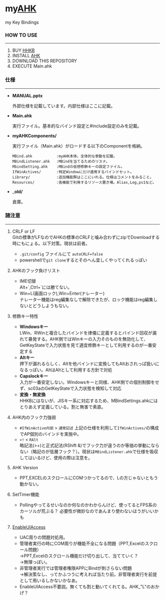 my[AHK][AHK]
======================
my Key Bindings


### HOW TO USE ###
---

1. BUY [HHKB][HHKB]
1. INSTALL [AHK][AHK]
1. DOWNLOAD THIS REPOSITORY
1. EXECUTE Main.ahk



### 仕様 ###
---

+ __MANUAL.pptx__

  外部仕様を記載しています。内部仕様はここに記載。

+ __Main.ahk__

  実行ファイル。基本的なバインド設定と#include設定のみを記載。

+ __myAHKComponents/__

  実行ファイル（Main.ahk）がロードする以下のComponentを格納。

      MBind.ahk           :myAHK本体。全体的な挙動を記載。
      MBindListener.ahk   :MBindを当てるためのリスナ。
      MbindSetting.ahk    :MBindの仮想修飾キーの設定ファイル。
      IfWinActives/       :特定Windowにだけ適用するバインドセット。
      Library/            :追加機能群はここにいれる。仕様はコメントをみること。
      Resources/          :各機能で利用するリソース置き場。Alias,Log,ps1など。

+ ___old/__

  倉庫。




### 諸注意 ###
---

1. CRLF or LF  
Gitの標準がLFなのでAHKの標準のCRLFと噛み合わずにzipでDownloadする時にもにょる。以下対策。現状は前者。
    + `.git/config` ファイルにて `autoCRLF=false`
    + powershellで`git clone`するとそのへん宜しくやってくれるっぽい

1. AHKのフック負けリスト   
    
    + IME切替  
        Alt+\`,Ctrl+\`には勝てない。    
    + Win+L(画面ロック),Win+Enter(ナレーター)  
          ナレーター機能はreg編集なしで解除できたが、ロック機能はreg編集しないとどうしようもない。
    
1. 修飾キー特性  
    + __Windowsキー__  
      LWin、RWinと複合したバインドを律儀に定義するとバインド回収が漏れて暴発する。AHK側ではWinキーの入力そのものを無効化して、GetKeyStateで入力状態を見て適宜修飾キーとして利用するのが一番安定する
    + __Altキー__  
      押下が漏れるらしく、Altを他バインドに変換してもAltおされっぱ扱いになるっぽい。AltはAltとして利用する方針で対処
    + __Capslockキー__  
      入力が一番安定しない。Windowsキーと同様、AHK側での個別制御をせず、sc03aのGetKeyStateで入力状態を検知して対応  
    + __変換・無変換__  
      HHKBにはないが、JISキー系に対応するため、MBindSettings.ahkにはとりあえず定義している。割と無害で素直。

1. AHK内のフック力強弱
    + `#IfWinActive内部` > `通常記述`
      上記の仕様を利用して`IfWinActives/`の構成でAP個別のバインドを実施中。
    + `>!` < `RAlt`  
      略記法(>+)と正式記法(RShift &)でフック力が違うのか等価の挙動にならない（略記のが低層フック？）。現状は`MBindListener.ahk`で仕様を吸収してはいるけど、使用の際は注意を。

1. AHK Version
    + PPT,EXCELのスクロールにCOMつかってるので、Lの方じゃないともう動かない。

1. SetTimer機能
    + Pollingやってるせいなのか何なのかわからんけど、使ってるとFPS系のカーソルが荒ぶる？
    必要性が微妙なのであんまり使わないほうがいいかも

1. [EnableUIAccess][EnableUIAccess]  

    + UAC周りの問題対処用。
    + 管理者実行の時にCOM周りが機能不全になる問題（PPT,Excelのスクロール問題）  
      →PPT,Excelのスクロール機能だけ切り出して、当てていく？  
      →無理っぽい。
    + 非管理者実行では管理者権限APPにBindが刺さらない問題  
      →解決策なし、ってかふつうに考えれば当たり前。非管理者実行を前提として用いるしかないかなあ。  
    + EnableUIAccess不要説。無くても割と動いてくれてる。AHK_"L"のおかげ？


[HHKB]: http://www.pfu.fujitsu.com/hhkeyboard/
[AHK]: https://github.com/Lexikos/AutoHotkey_L
[WheelScroll.ahk]: http://blechmusik.hatenablog.jp/entry/20100529/1275141213
[IME.ahk]: http://www6.atwiki.jp/eamat/pages/17.html
[MouseGestureL]: http://hp.vector.co.jp/authors/VA018351/mglahk.html
[EnableUIAccess]: http://www.autohotkey.com/board/topic/70449-enable-interaction-with-administrative-programs/